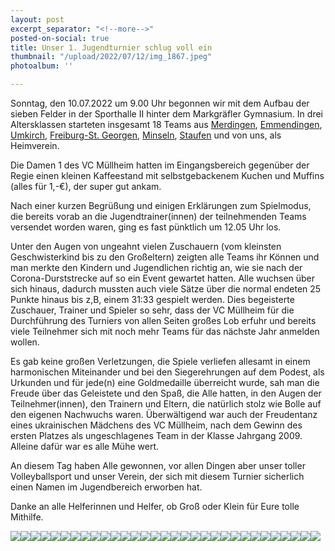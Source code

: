```yaml
---
layout: post
excerpt_separator: "<!--more-->"
posted-on-social: true
title: Unser 1. Jugendturnier schlug voll ein
thumbnail: "/upload/2022/07/12/img_1867.jpeg"
photoalbum: ''

---
```

Sonntag, den 10.07.2022 um 9.00 Uhr begonnen wir mit dem Aufbau der sieben Felder in der Sporthalle II hinter dem Markgräfler Gymnasium.
In drei Altersklassen starteten insgesamt 18 Teams aus [Merdingen](http://turnverein-merdingen.de/tag/volleyball), [Emmendingen](http://tbe1844.de/volleyball/), [Umkirch](https://www.vfr-umkirch.de), [Freiburg-St. Georgen](https://www.tvstg.de/sportarten/ballsport/volleyball), [Minseln](http://www.vcminseln.de), [Staufen](https://volleyball.tvstaufen.de) und von uns, als Heimverein.

Die Damen 1 des VC Müllheim hatten im Eingangsbereich gegenüber der Regie einen kleinen Kaffeestand mit selbstgebackenem Kuchen und Muffins (alles für 1,-€), der super gut ankam.

Nach einer kurzen Begrüßung und einigen Erklärungen zum Spielmodus, die bereits vorab an die Jugendtrainer(innen) der teilnehmenden Teams versendet worden waren, ging es fast pünktlich um 12.05 Uhr los.

Unter den Augen von ungeahnt vielen Zuschauern (vom kleinsten Geschwisterkind bis zu den Großeltern) zeigten alle Teams ihr Können und man merkte den Kindern und Jugendlichen richtig an, wie sie nach der Corona-Durststrecke auf so ein Event gewartet hatten. Alle wuchsen über sich hinaus, dadurch mussten auch viele Sätze über die normal endeten 25 Punkte hinaus bis z,B, einem 31:33 gespielt werden. Dies begeisterte Zuschauer, Trainer und Spieler so sehr, dass der VC Müllheim für die Durchführung des Turniers von allen Seiten großes Lob erfuhr und bereits viele Teilnehmer sich mit noch mehr Teams für das nächste Jahr anmelden wollen.

Es gab keine großen Verletzungen, die Spiele verliefen allesamt in einem harmonischen Miteinander und bei den Siegerehrungen auf dem Podest, als Urkunden und für jede(n) eine Goldmedaille überreicht wurde, sah man die Freude über das Geleistete und den Spaß, die Alle hatten, in den Augen der Teilnehmer(innen), den Trainern und Eltern, die natürlich stolz wie Bolle auf den eigenen Nachwuchs waren.
Überwältigend war auch der Freudentanz eines ukrainischen Mädchens des VC Müllheim, nach dem Gewinn des ersten Platzes als ungeschlagenes Team in der Klasse Jahrgang 2009. Alleine dafür war es alle Mühe wert.

An diesem Tag haben Alle gewonnen, vor allen Dingen aber unser toller Volleyballsport und unser Verein, der sich mit diesem Turnier sicherlich einen Namen im Jugendbereich erworben hat.

Danke an alle Helferinnen und Helfer, ob Groß oder Klein für Eure tolle Mithilfe.

![](/upload/2022/07/12/img_1868.jpeg)![](/upload/2022/07/12/img_1870.jpeg)![](/upload/2022/07/12/img_1875.jpeg)![](/upload/2022/07/12/img_1883.jpeg)![](/upload/2022/07/12/img_1885.jpeg)![](/upload/2022/07/12/img-20220710-wa0102.jpeg)![](/upload/2022/07/12/img-20220710-wa0022.jpeg)![](/upload/2022/07/12/img-20220710-wa0020.jpeg)![](/upload/2022/07/12/img-20220710-wa0105.jpeg)![](/upload/2022/07/12/img_1891.jpeg)![](/upload/2022/07/12/img-20220710-wa0161.jpeg)![](/upload/2022/07/12/img-20220710-wa0162.jpeg)![](/upload/2022/07/12/img-20220710-wa0163.jpeg)![](/upload/2022/07/12/img-20220710-wa0089.jpeg)![](/upload/2022/07/12/img-20220710-wa0157.jpeg)![](/upload/2022/07/12/img-20220710-wa0168.jpeg)![](/upload/2022/07/12/img-20220710-wa0169.jpeg)![](/upload/2022/07/12/img-20220710-wa0121.jpeg)![](/upload/2022/07/12/img-20220710-wa0170.jpeg)![](/upload/2022/07/12/img-20220710-wa0171.jpeg)![](/upload/2022/07/12/img-20220710-wa0119.jpeg)![](/upload/2022/07/12/img-20220710-wa0135.jpeg)![](/upload/2022/07/12/img-20220710-wa0140.jpeg)![](/upload/2022/07/12/img-20220710-wa0142.jpeg)![](/upload/2022/07/12/img-20220710-wa0144.jpeg)![](/upload/2022/07/12/img-20220710-wa0152.jpeg)![](/upload/2022/07/12/img-20220710-wa0167.jpeg)![](/upload/2022/07/12/img-20220710-wa0158.jpeg)![](/upload/2022/07/12/img-20220710-wa0075.jpeg)![](/upload/2022/07/12/img-20220710-wa0083.jpeg)![](/upload/2022/07/12/img_1892.jpeg)
